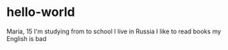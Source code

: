 # hello-world
Maria, 15 
I'm studying from to school 
I live in Russia
I like to read books
my English is bad
